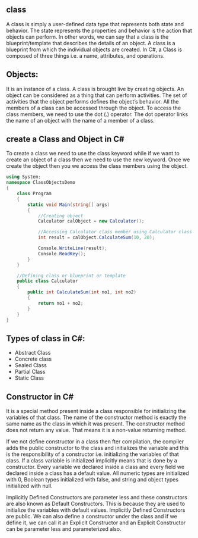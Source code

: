 ## class
A class is simply a user-defined data type that represents both state and behavior. 
The state represents the properties and behavior is the action that objects can perform. 
In other words, we can say that a class is the blueprint/template that describes the details of an object. 
A class is a blueprint from which the individual objects are created. 
In C#, a Class is composed of three things i.e. a name, attributes, and operations.

## Objects:
It is an instance of a class. A class is brought live by creating objects. 
An object can be considered as a thing that can perform activities. 
The set of activities that the object performs defines the object’s behavior. 
All the members of a class can be accessed through the object. 
To access the class members, we need to use the dot (.) operator. 
The dot operator links the name of an object with the name of a member of a class.

## create a Class and Object in C#
To create a class we need to use the class keyword while if we want to create an object of a class then we need to use the new keyword. 
Once we create the object then you we access the class members using the object.

```cs
using System;
namespace ClassObjectsDemo
{
    class Program
    {
        static void Main(string[] args)
        {
            //Creating object
            Calculator calObject = new Calculator();

            //Accessing Calculator class member using Calculator class object
            int result = calObject.CalculateSum(10, 20);

            Console.WriteLine(result);
            Console.ReadKey();
        }
    }

    //Defining class or blueprint or template
    public class Calculator
    {
        public int CalculateSum(int no1, int no2)
        {
            return no1 + no2;
        }
    }
}
```

## Types of class in C#:
- Abstract Class
- Concrete class
- Sealed Class
- Partial Class
- Static Class

## Constructor in C#
It is a special method present inside a class responsible for initializing the variables of that class.
The name of the constructor method is exactly the same name as the class in which it was present. 
The constructor method does not return any value. That means it is a non-value returning method. 

If we not define constructor in a class then fter compilation, the compiler adds the public constructor 
to the class and initializes the variable and this is the responsibility of a constructor i.e. initializing 
the variables of that class. If a class variable is initialized implicitly means that is done by a constructor.
Every variable we declared inside a class and every field we declared inside a class has a default value. 
All numeric types are initialized with 0, Boolean types initialized with false, and string and object types 
initialized with null.

Implicitly Defined Constructors are parameter less and these constructors are also known as Default Constructors. 
This is because they are used to initialize the variables with default values.
Implicitly Defined Constructors are public. 
We can also define a constructor under the class and if we define it, we can call it an Explicit Constructor and an 
Explicit Constructor can be parameter less and parameterized also.
